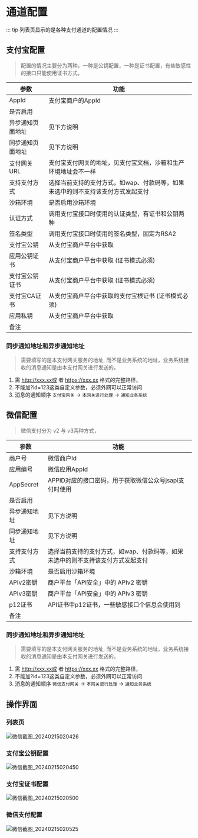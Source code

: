 # 通道配置

::: tip
列表页显示的是各种支付通道的配置情况
:::
## 支付宝配置
> 配置的情况主要分为两种，一种是公钥配置，一种是证书配置，有些敏感性的接口只能使用证书方式。


| 参数       | 功能                                        |
|----------|-------------------------------------------|
| AppId    | 支付宝商户的AppId                               |
| 是否启用     |                                           |
| 异步通知页面地址 | 见下方说明                                     |
| 同步通知页面地址 | 见下方说明                                     |
| 支付网关URL  | 支付宝支付网关的地址，见支付宝文档，沙箱和生产环境地址会不一样           |
| 支持支付方式   | 选择当前支持的支付方式，如wap、付款码等，如果未选中的则不支持该支付方式发起支付 |
| 沙箱环境     | 是否启用沙箱环境                                  |
| 认证方式     | 调用支付宝接口时使用的认证类型，有证书和公钥两种                  |
| 签名类型     | 调用支付宝接口时使用的签名类型，固定为RSA2                   |
| 支付宝公钥    | 从支付宝商户平台中获取                               |                                                              |
| 应用公钥证书   | 从支付宝商户平台中获取 (证书模式必须)                      |
| 支付宝公钥证书  | 从支付宝商户平台中获取 (证书模式必须)                      |
| 支付宝CA证书  | 从支付宝商户平台中获取的支付宝根证书 (证书模式必须)               |
| 应用私钥     | 从支付宝商户平台中获取                               |
| 备注       |                                           |

### 同步通知地址和异步通知地址
> 需要填写的是本支付网关服务的地址, 而不是业务系统的地址，业务系统接收的消息通知是由本支付网关进行发送的。

1. 需 http://xxx.xx或 者 https://xxx.xx 格式的完整路径，
2. 不能加?id=123这类自定义参数，必须外网可以正常访问
3. 消息的通知顺序 `支付宝网关` -> `本网关进行处理` -> `通知业务系统`


## 微信配置
> 微信支付分为 v2 与 v3两种方式，

| 参数        | 功能                                        |
|-----------|-------------------------------------------|
| 商户号       | 微信商户Id                                    |
| 应用编号      | 微信应用AppId                                 |
| AppSecret | APPID对应的接口密码，用于获取微信公众号jsapi支付时使用          |
| 是否启用      |                                           |
| 异步通知地址    | 见下方说明                                     |
| 同步通知地址    | 见下方说明                                     |
| 支持支付方式    | 选择当前支持的支付方式，如wap、付款码等，如果未选中的则不支持该支付方式发起支付 |
| 沙箱环境      | 是否启用沙箱环境                                  |
| APIv2密钥   | 商户平台「API安全」中的 APIv2 密钥                    |
| APIv3密钥   | 商户平台「API安全」中的 APIv3 密钥                    |
| p12证书     | API证书中p12证书，一些敏感接口个信息会使用到                 |                                                              |
| 备注        |                                           |

### 同步通知地址和异步通知地址
> 需要填写的是本支付网关服务的地址, 而不是业务系统的地址，业务系统接收的消息通知是由本支付网关进行发送的。

1. 需 http://xxx.xx或 者 https://xxx.xx 格式的完整路径，
2. 不能加?id=123这类自定义参数，必须外网可以正常访问
3. 消息的通知顺序 `微信支付网关` -> `本网关进行处理` -> `通知业务系统`

## 操作界面
### 列表页
![微信截图_20240215020426](https://cdn.jsdelivr.net/gh/xxm1995/bootx-img@master/daxpay/微信截图_20240215020426.2srx89wj97e0.webp)
### 支付宝公钥配置
![微信截图_20240215020450](https://cdn.jsdelivr.net/gh/xxm1995/bootx-img@master/daxpay/微信截图_20240215020450.3abki92bc6w0.webp)
### 支付宝证书配置
![微信截图_20240215020500](https://cdn.jsdelivr.net/gh/xxm1995/bootx-img@master/daxpay/微信截图_20240215020500.70t1lyqmiq80.webp)
### 微信支付配置
![微信截图_20240215020525](https://cdn.jsdelivr.net/gh/xxm1995/bootx-img@master/daxpay/微信截图_20240215020525.6cat26y0zv40.webp)
